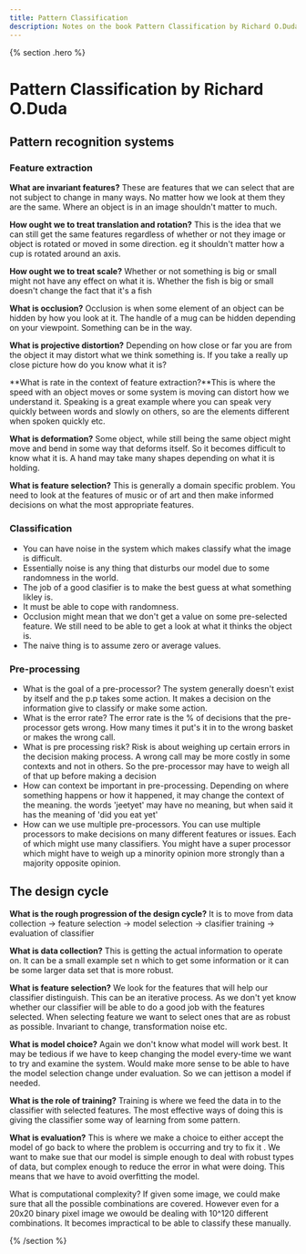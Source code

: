 ```yaml
---
title: Pattern Classification
description: Notes on the book Pattern Classification by Richard O.Duda
---
```


{% section .hero %}
# Pattern Classification by Richard O.Duda
## Pattern recognition systems
### Feature extraction
**What are invariant features?** These are features that we can select that are not subject to change in many ways. No matter how we look at them they are the same. Where an object is in an image shouldn't matter to much. 

**How ought we to treat translation and rotation?** This is the idea that we can still get the same features regardless of whether or not they image or object is rotated or moved in some direction. eg it shouldn't matter how a cup is rotated around an axis.

**How ought we to treat scale?** Whether or not something is big or small might not have any effect on what it is. Whether the fish is big or small doesn't change the fact that it's a fish

**What is occlusion?** Occlusion is when some element of an object can be hidden by how you look at it. The handle of a mug can be hidden depending on your viewpoint. Something can be in the way.

**What is projective distortion?** Depending on how close or far you are from the object it may distort what we think something is. If you take a really up close picture how do you know what it is?

**What is rate in the context of feature extraction?**This is where the speed with an object moves or some system is moving can distort how we understand it. Speaking is a great example where you can speak very quickly between words and slowly on others, so are the elements different when spoken quickly etc. 

**What is deformation?** Some object, while still being the same object might move and bend in some way that deforms itself. So it becomes difficult to know what it is. A hand may take many shapes depending on what it is holding. 

**What is feature selection?** This is generally a domain specific problem. You need to look at the features of music or of art and then make informed decisions on what the most appropriate features.

### Classification
- You can have noise in the system which makes classify what the image is difficult.
- Essentially noise is any thing that disturbs our model due to some randomness in the world.
- The job of a good clasifier is to make the best guess at what something likley is.
- It must be able to cope with randomness.
- Occlusion might mean that we don't get a value on some pre-selected feature. We still need to be able to get a look at what it thinks the object is.
- The naive thing is to assume zero or average values.

### Pre-processing
- What is the goal of a pre-processor? The system generally doesn't exist by itself and the p.p takes some action. It makes a decision on the information give to classify or make some action.
- What is the error rate? The error rate is the % of decisions that the pre-processor gets wrong. How many times it put's it in to the wrong basket or makes the wrong call.
- What is pre processing risk? Risk is about weighing up certain errors in the decision making process. A wrong call may be more costly in some contexts and not in others. So the pre-processor may have to weigh all of that up before making a decision
- How can context be important in pre-processing. Depending on where something happens or how it happened, it may change the context of the meaning. the words 'jeetyet' may have no meaning, but when said it has the meaning of 'did you eat yet'
- How can we use multiple pre-processors. You can use multiple processors to make decisions on many different features or issues. Each of which might use many classifiers. You might have a super processor which might have to weigh up a minority opinion more strongly than a majority opposite opinion.

## The design cycle
**What is the rough progression of the design cycle?** It is to move from data collection → feature selection → model selection → clasifier training → evaluation of classifier

**What is data collection?** This is getting the actual information to operate on. It can be a small example set n which to get some information or it can be some larger data set that is more robust. 

**What is feature selection?** We look for the features that will help our classifier distinguish. This can be an iterative process. As we don't yet know whether our classifier will be able to do a good job with the features selected. When selecting feature we want to select ones that are as robust as possible. Invariant to change, transformation noise etc. 

**What is model choice?** Again we don't know what model will work best. It may be tedious if we have to keep changing the model every-time we want to try and examine the system. Would make more sense to be able to have the model selection change under evaluation. So we can jettison a model if needed. 

**What is the role of training?** Training is where we feed the data in to the classifier with selected features. The most effective ways of doing this is giving the classifier some way of learning from some pattern.

**What is evaluation?** This is where we make a choice to either accept the model of go back to where the problem is occurring and try to fix it . We want to make sue that our model is simple enough to deal with robust types of data, but complex enough to reduce the error in what were doing. This means that we have to avoid overfitting the model. 

What is computational complexity? If given some image, we could make sure that all the possible combinations are covered. However even for a 20x20 binary pixel image we owould be dealing with 10^120 different combinations. It becomes impractical to be able to classify these manually.

{% /section %}